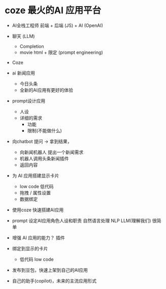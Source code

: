 # coze 最火的AI 应用平台

- AI全栈工程师
    前端 + 后端 (JS) + AI (OpenAI) 

- 聊天 (LLM)
    - Completion
    - movie html + 限定 (prompt engineering)

- Coze 

- ai 新闻应用
   - 今日头条
   - 全新的AI应用有更好的体验

- prompt设计应用   
    - 人设
    - 详细的需求
        - 功能
        - 限制(不能做什么)
- 向chatbot 提问 -> 拿到结果，
    - 向新闻机器人 提出一个新闻需求
    - 机器人调用头条新闻插件
    - 返回内容

- 为 AI 应用搭建显示卡片
    - low code 低代码
    - 拖拽 / 属性设置 
    - 数据绑定

- 使用coze 快速搭建AI应用
- prompt 设定AI应用角色人设和职责
    自然语言处理 NLP   LLM(理解我们) 很简单
- 增强 AI 应用的能力？
    插件
- 绑定到显示的卡片
    - 低代码 low code 
- 发布到豆包，快速上架到自己的AI应用
- 自己的助手(copilot)，未来的主流应用形式